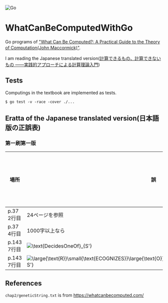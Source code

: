 ![Go](https://github.com/massn/WhatCanBeComputedWithGo/workflows/Go/badge.svg?branch=main)
# WhatCanBeComputedWithGo
Go programs of ["What Can Be Computed?: A Practical Guide to the Theory of Computation(John Maccormick)"](https://press.princeton.edu/books/hardcover/9780691170664/what-can-be-computeda).　　

I am reading the Japanese translated version([計算できるもの、計算できないもの
――実践的アプローチによる計算理論入門](https://www.oreilly.co.jp/books/9784873119335/))

## Tests
Computings in the textbook are implemented as tests.
```
$ go test -v -race -cover ./...
```

## Eratta of the Japanese translated version(日本語版の正誤表)

### 第一刷第一版
|場所|誤|正|出版社への確認|
|----|----|----|----|
|p.37 2行目 | 24ページを参照 | 27ページを参照   |済|
|p.37 4行目 | 1000字以上なら | 1000字より大きい |済|
|p.143 7行目| ![\text{DecidesOneOf}_{S'}](https://render.githubusercontent.com/render/math?math=%5Ctextstyle+%5Ctext%7BDecidesOneOf%7D_%7BS%27%7D) |![\large{\text{D}}\small{\text{ECIDES}}\large{\text{O}}\small{\text{NE}}\large{\text{O}}\small{\text{F}}_{S}](https://render.githubusercontent.com/render/math?math=%5Ctextstyle+%5Clarge%7B%5Ctext%7BD%7D%7D%5Csmall%7B%5Ctext%7BECIDES%7D%7D%5Clarge%7B%5Ctext%7BO%7D%7D%5Csmall%7B%5Ctext%7BNE%7D%7D%5Clarge%7B%5Ctext%7BO%7D%7D%5Csmall%7B%5Ctext%7BF%7D%7D_%7BS%7D)| |
|p.143 7行目| ![\large{\text{R}}\small{\text{ECOGNIZES}}\large{\text{O}}\small{\text{NE}}\large{\text{O}}\small{\text{F}}_{S'}](https://render.githubusercontent.com/render/math?math=%5Ctextstyle+%5Clarge%7B%5Ctext%7BR%7D%7D%5Csmall%7B%5Ctext%7BECOGNIZES%7D%7D%5Clarge%7B%5Ctext%7BO%7D%7D%5Csmall%7B%5Ctext%7BNE%7D%7D%5Clarge%7B%5Ctext%7BO%7D%7D%5Csmall%7B%5Ctext%7BF%7D%7D_%7BS%27%7D)| ![\large{\text{R}}\small{\text{ECOGNIZES}}\large{\text{O}}\small{\text{NE}}\large{\text{O}}\small{\text{F}}_{S}](https://render.githubusercontent.com/render/math?math=%5Ctextstyle+%5Clarge%7B%5Ctext%7BR%7D%7D%5Csmall%7B%5Ctext%7BECOGNIZES%7D%7D%5Clarge%7B%5Ctext%7BO%7D%7D%5Csmall%7B%5Ctext%7BNE%7D%7D%5Clarge%7B%5Ctext%7BO%7D%7D%5Csmall%7B%5Ctext%7BF%7D%7D_%7BS%7D)| |

## References
`chap2/geneticString.txt` is from https://whatcanbecomputed.com/

